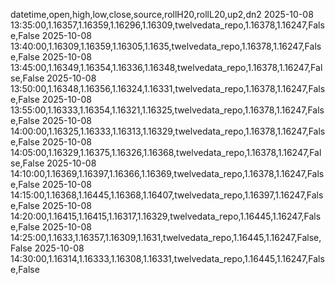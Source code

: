 datetime,open,high,low,close,source,rollH20,rollL20,up2,dn2
2025-10-08 13:35:00,1.16357,1.16359,1.16296,1.16309,twelvedata_repo,1.16378,1.16247,False,False
2025-10-08 13:40:00,1.16309,1.16359,1.16305,1.1635,twelvedata_repo,1.16378,1.16247,False,False
2025-10-08 13:45:00,1.16349,1.16354,1.16336,1.16348,twelvedata_repo,1.16378,1.16247,False,False
2025-10-08 13:50:00,1.16348,1.16356,1.16324,1.16331,twelvedata_repo,1.16378,1.16247,False,False
2025-10-08 13:55:00,1.16333,1.16354,1.16321,1.16325,twelvedata_repo,1.16378,1.16247,False,False
2025-10-08 14:00:00,1.16325,1.16333,1.16313,1.16329,twelvedata_repo,1.16378,1.16247,False,False
2025-10-08 14:05:00,1.16329,1.16375,1.16326,1.16368,twelvedata_repo,1.16378,1.16247,False,False
2025-10-08 14:10:00,1.16369,1.16397,1.16366,1.16369,twelvedata_repo,1.16378,1.16247,False,False
2025-10-08 14:15:00,1.16368,1.16445,1.16368,1.16407,twelvedata_repo,1.16397,1.16247,False,False
2025-10-08 14:20:00,1.16415,1.16415,1.16317,1.16329,twelvedata_repo,1.16445,1.16247,False,False
2025-10-08 14:25:00,1.1633,1.16357,1.16309,1.1631,twelvedata_repo,1.16445,1.16247,False,False
2025-10-08 14:30:00,1.16314,1.16333,1.16308,1.16331,twelvedata_repo,1.16445,1.16247,False,False
